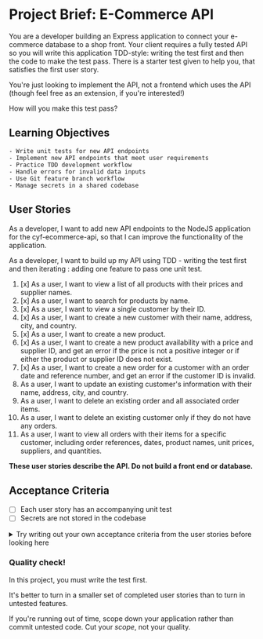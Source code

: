 # Project Brief: E-Commerce API

You are a developer building an Express application to connect your e-commerce database to a shop front. Your client requires a fully tested API so you will write this application TDD-style: writing the test first and then the code to make the test pass. There is a starter test given to help you, that satisfies the first user story.

You're just looking to implement the API, not a frontend which uses the API (though feel free as an extension, if you're interested!)

How will you make this test pass?

## Learning Objectives
```objectives
- Write unit tests for new API endpoints
- Implement new API endpoints that meet user requirements
- Practice TDD development workflow
- Handle errors for invalid data inputs
- Use Git feature branch workflow
- Manage secrets in a shared codebase
```
## User Stories

As a developer, I want to add new API endpoints to the NodeJS application for the cyf-ecommerce-api, so that I can improve the functionality of the application.

As a developer, I want to build up my API using TDD - writing the test first and then iterating : adding one feature to pass one unit test.

1. [x] As a user, I want to view a list of all products with their prices and supplier names.
1. [x] As a user, I want to search for products by name.
1. [x] As a user, I want to view a single customer by their ID.
1. [x] As a user, I want to create a new customer with their name, address, city, and country.
1. [x] As a user, I want to create a new product.
1. [x] As a user, I want to create a new product availability with a price and supplier ID, and get an error if the price is not a positive integer or if either the product or supplier ID does not exist.
1. [x] As a user, I want to create a new order for a customer with an order date and reference number, and get an error if the customer ID is invalid.
1. As a user, I want to update an existing customer's information with their name, address, city, and country.
1. As a user, I want to delete an existing order and all associated order items.
1. As a user, I want to delete an existing customer only if they do not have any orders.
1. As a user, I want to view all orders with their items for a specific customer, including order references, dates, product names, unit prices, suppliers, and quantities.

**These user stories describe the API. Do not build a front end or database.**

## Acceptance Criteria

- [ ] Each user story has an accompanying unit test
- [ ] Secrets are not stored in the codebase

<details>
<summary>Try writing out your own acceptance criteria from the user stories before looking here</summary>

- [ ] Endpoint `/products` should return a list of all product names with their prices and supplier names.
- [ ] Endpoint `/products` should filter the list of products by name using a query parameter, even if the parameter is not used.
- [ ] Endpoint `/customers/:customerId` should load a single customer by their ID.
- [ ] Endpoint `/customers` should create a new customer with name, address, city, and country.
- [ ] Endpoint `/products` should create a new product.
- [ ] Endpoint `/availability` should create a new product availability with a price and supplier ID. An error should be returned if the price is not a positive integer or if either the product or supplier IDs don't exist in the database.
- [ ] Endpoint `/customers/:customerId/orders` should create a new order for a customer, including an order date and order reference. An error should be returned if the customer ID doesn't correspond to an existing customer.
- [ ] Endpoint `/customers/:customerId` should update an existing customer's information.
- [ ] Endpoint `/orders/:orderId` should delete an existing order and all associated order items.
- [ ] Endpoint `/customers/:customerId` should delete an existing customer only if the customer doesn't have any orders.
- [ ] Endpoint `/customers/:customerId/orders` should load all the orders along with the items in the orders of a specific customer. The information returned should include order references, order dates, product names, unit prices, suppliers, and quantities.
</details>

### Quality check!

In this project, you must write the test first.

It's better to turn in a smaller set of completed user stories than to turn in untested features.

If you're running out of time, scope down your application rather than commit untested code. Cut your _scope_, not your quality.
